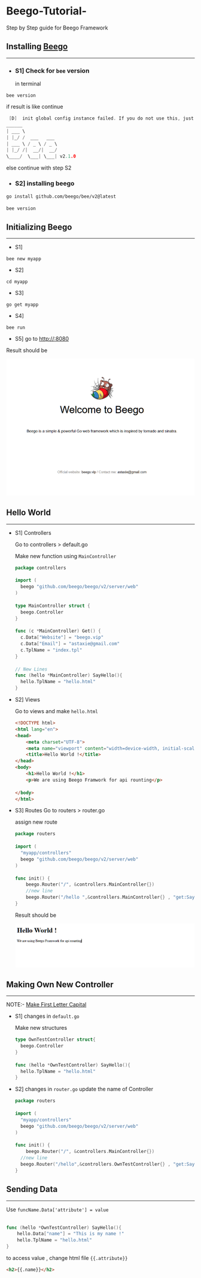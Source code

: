 # Beego-Tutorial-
Step by Step guide for Beego Framework 


## Installing [Beego](https://beego.wiki/docs/intro/introduction/)
---

- ### S1] Check for `bee` version
  in terminal
 ```
 bee version
  ```

if result is like continue 
```go
 [D]  init global config instance failed. If you do not use this, just ignore it.  open conf/app.conf: The system cannot find the path specified.
______
| ___ \
| |_/ /  ___   ___
| ___ \ / _ \ / _ \
| |_/ /|  __/|  __/
\____/  \___| \___| v2.1.0
```

else continue with step S2

- ### S2] installing beego
  
```
go install github.com/beego/bee/v2@latest

bee version 
```

## Initializing Beego 
---

- S1]
```
bee new myapp
```

- S2] 
```
cd myapp
```
- S3]
```
go get myapp
```

- S4]
```
bee run
```

- S5] go to [http://:8080](http://localhost:8080/)
  
Result should be 

![](https://github.com/Kool-Cool/Beego-Tutorial-/blob/main/images/home.png)

## Hello World
---

- S1] Controllers

  Go to controllers > default.go

  Make new function using `MainController`
  ```go
  package controllers

  import (
  	beego "github.com/beego/beego/v2/server/web"
  )
  
  type MainController struct {
  	beego.Controller
  }
  
  func (c *MainController) Get() {
  	c.Data["Website"] = "beego.vip"
  	c.Data["Email"] = "astaxie@gmail.com"
  	c.TplName = "index.tpl"
  }
  
  // New Lines
  func (hello *MainController) SayHello(){
  	hello.TplName = "hello.html"
  }

  ```

- S2] Views

  Go to views and make `hello.html`

  ```html
  <!DOCTYPE html>
  <html lang="en">
  <head>
      <meta charset="UTF-8">
      <meta name="viewport" content="width=device-width, initial-scale=1.0">
      <title>Hello World !</title>
  </head>
  <body>
      <h1>Hello World !</h1>
      <p>We are using Beego Framwork for api rounting</p>
      
  </body>
  </html>

  ```

- S3] Routes
  Go to routers > router.go

  assign new route

  ```go
  package routers
  
  import (
  	"myapp/controllers"
  	beego "github.com/beego/beego/v2/server/web"
  )
  
  func init() {
      beego.Router("/", &controllers.MainController{})
  	  //new line
  	  beego.Router("/hello ",&controllers.MainController{} , "get:SayHello") 
  }


  ```

  Result should be 

  ![](https://github.com/Kool-Cool/Beego-Tutorial-/blob/main/images/HelloWorld.png)


## Making Own New Controller
---

NOTE:- [Make First Letter Capital](https://www.golinuxcloud.com/golang-variable-naming-convention/#:~:text=The%20convention%20also%20dictates%20that%20the%20names%20of%20global%20variables%20should%20start%20with%20uppercase%20letters%20if%20they%20are%20to%20be%20exported%2C%20meaning%20they%20will%20be%20accessible%20outside%20of%20the%20package.)

- S1] changes in `default.go`

  Make new structures
  ```go
  type OwnTestController struct{
  	beego.Controller
  }
  
  func (hello *OwnTestController) SayHello(){
  	hello.TplName = "hello.html"
  }
  ```

- S2] changes in `router.go`
  update the name of Controller

  ```go
  package routers
  
  import (
  	"myapp/controllers"
  	beego "github.com/beego/beego/v2/server/web"
  )
  
  func init() {
      beego.Router("/", &controllers.MainController{})
  	//new line
  	beego.Router("/hello",&controllers.OwnTestController{} , "get:SayHello")
  }

  ```


## Sending Data  
---

Use `funcName.Data['attribute'] = value`

```go

func (hello *OwnTestController) SayHello(){
	hello.Data["name"] = "This is my name !" 
	hello.TplName = "hello.html"
}

```

to access value , change html file `{{.attribute}}`

```html
<h2>{{.name}}</h2>
```
